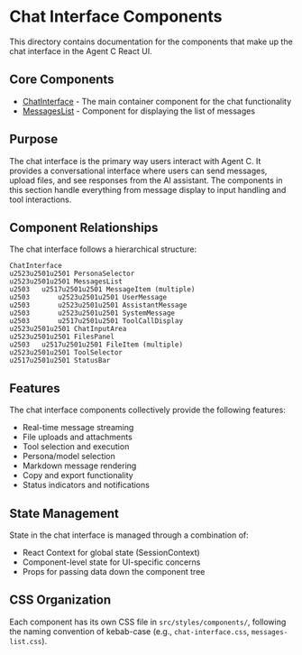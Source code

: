 # Chat Interface Components

This directory contains documentation for the components that make up the chat interface in the Agent C React UI.

## Core Components

- [ChatInterface](./chat-interface.md) - The main container component for the chat functionality
- [MessagesList](./messages-list.md) - Component for displaying the list of messages

## Purpose

The chat interface is the primary way users interact with Agent C. It provides a conversational interface where users can send messages, upload files, and see responses from the AI assistant. The components in this section handle everything from message display to input handling and tool interactions.

## Component Relationships

The chat interface follows a hierarchical structure:

```
ChatInterface
u2523u2501u2501 PersonaSelector
u2523u2501u2501 MessagesList
u2503   u2517u2501u2501 MessageItem (multiple)
u2503       u2523u2501u2501 UserMessage
u2503       u2523u2501u2501 AssistantMessage
u2503       u2523u2501u2501 SystemMessage
u2503       u2517u2501u2501 ToolCallDisplay
u2523u2501u2501 ChatInputArea
u2523u2501u2501 FilesPanel
u2503   u2517u2501u2501 FileItem (multiple)
u2523u2501u2501 ToolSelector
u2517u2501u2501 StatusBar
```

## Features

The chat interface components collectively provide the following features:

- Real-time message streaming
- File uploads and attachments
- Tool selection and execution
- Persona/model selection
- Markdown message rendering
- Copy and export functionality
- Status indicators and notifications

## State Management

State in the chat interface is managed through a combination of:

- React Context for global state (SessionContext)
- Component-level state for UI-specific concerns
- Props for passing data down the component tree

## CSS Organization

Each component has its own CSS file in `src/styles/components/`, following the naming convention of kebab-case (e.g., `chat-interface.css`, `messages-list.css`).